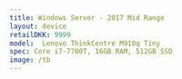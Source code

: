 ```yaml
--- 
title: Windows Server - 2017 Mid Range
layout: device
retailDKK: 9999
model:  Lenovo ThinkCentre M910q Tiny
spec: Core i7-7700T, 16GB RAM, 512GB SSD
image: /tb
---
```

